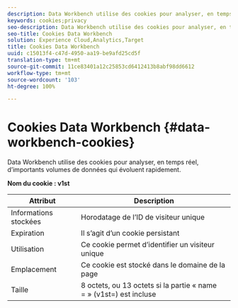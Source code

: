 ```yaml
---
description: Data Workbench utilise des cookies pour analyser, en temps réel, d’importants volumes de données qui évoluent rapidement.
keywords: cookies;privacy
seo-description: Data Workbench utilise des cookies pour analyser, en temps réel, d’importants volumes de données qui évoluent rapidement.
seo-title: Cookies Data Workbench
solution: Experience Cloud,Analytics,Target
title: Cookies Data Workbench
uuid: c15013f4-c47d-4950-aa19-be9afd25cd5f
translation-type: tm+mt
source-git-commit: 11ce83401a12c25853cd6412413b8abf98dd6612
workflow-type: tm+mt
source-wordcount: '103'
ht-degree: 100%

---
```



# Cookies Data Workbench {#data-workbench-cookies}

Data Workbench utilise des cookies pour analyser, en temps réel, d’importants volumes de données qui évoluent rapidement.

**Nom du cookie : v1st**

| Attribut | Description |
|---|---|
| Informations stockées | Horodatage de l’ID de visiteur unique |
| Expiration | Il s’agit d’un cookie persistant |
| Utilisation | Ce cookie permet d’identifier un visiteur unique  |
| Emplacement | Ce cookie est stocké dans le domaine de la page |
| Taille | 8 octets, ou 13 octets si la partie « name = » (v1st=) est incluse |

